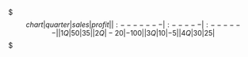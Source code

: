 
$$$ chart
| quarter | sales | profit |
|:------- |:----- |:------ |
| 1Q      | 50    | 35     |
| 2Q      | -20   | -100   |
| 3Q      | 10    | -5     |
| 4Q      | 30    | 25     |
$$$
